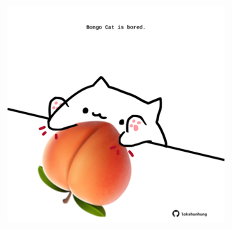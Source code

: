 <!-- built at 29/01/2022, 09:00:54 UTC -->
<p align="center">
  <img width="500" height="500" src="./ReadmeImage.svg">
</p>
